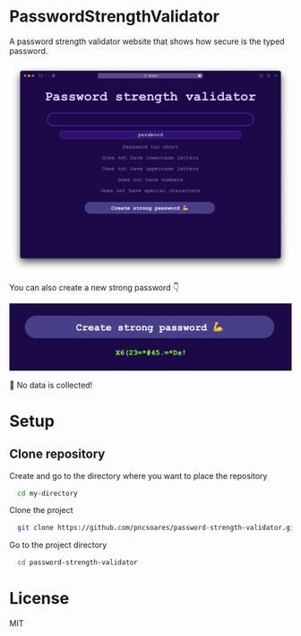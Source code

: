 # PasswordStrengthValidator

A password strength validator website that shows how secure is the typed password.

![App](./public/app.png)

You can also create a new strong password 👇

![Generate Password](./public/app-generated-password.png)

🙈 No data is collected!

# Setup

## Clone repository

Create and go to the directory where you want to place the repository

```bash
  cd my-directory
```

Clone the project

```bash
  git clone https://github.com/pncsoares/password-strength-validator.git
```

Go to the project directory

```bash
  cd password-strength-validator
```

# License

MIT